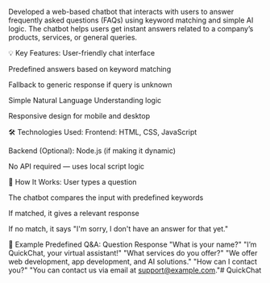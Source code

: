 Developed a web-based chatbot that interacts with users to answer frequently asked questions (FAQs) using keyword matching and simple AI logic. The chatbot helps users get instant answers related to a company’s products, services, or general queries.

💡 Key Features:
User-friendly chat interface

Predefined answers based on keyword matching

Fallback to generic response if query is unknown

Simple Natural Language Understanding logic

Responsive design for mobile and desktop

🛠 Technologies Used:
Frontend: HTML, CSS, JavaScript

Backend (Optional): Node.js (if making it dynamic)

No API required — uses local script logic

🎯 How It Works:
User types a question

The chatbot compares the input with predefined keywords

If matched, it gives a relevant response

If no match, it says "I'm sorry, I don't have an answer for that yet."

📝 Example Predefined Q&A:
Question	Response
"What is your name?"	"I’m QuickChat, your virtual assistant!"
"What services do you offer?"	"We offer web development, app development, and AI solutions."
"How can I contact you?"	"You can contact us via email at support@example.com."# QuickChat

